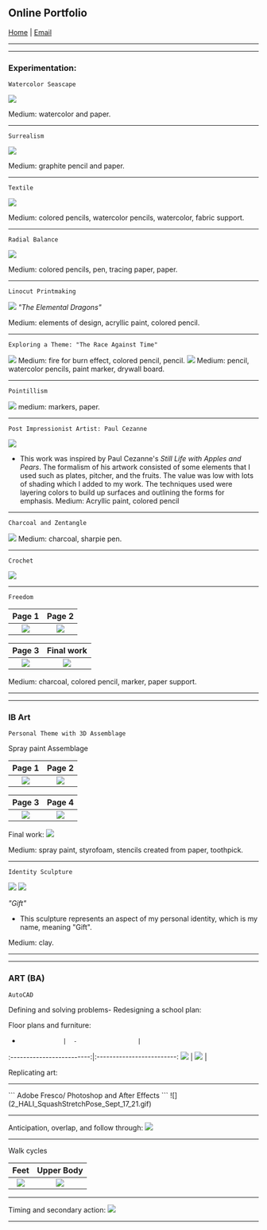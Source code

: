## Online Portfolio
[Home](https://hibah-ali.github.io/)    |   [Email](mailto:hibahalei@gmail.com) 

<hr>
<hr>

### Experimentation:
```
Watercolor Seascape
```
![](IMG_2123.jpg)

Medium: watercolor and paper.
<hr>

```
Surrealism
```
![](IMG_2146.jpg)

Medium: graphite pencil and paper.
<hr>

```
Textile
```
![](IMG_1972.jpg)

Medium: colored pencils, watercolor pencils, watercolor, fabric support.

<hr>

```
Radial Balance
```
![](IMG_2126.jpg)

Medium: colored pencils, pen, tracing paper, paper.
<hr>

```
Linocut Printmaking
```
![](IMG_2071.jpg)
_"The Elemental Dragons"_

Medium: elements of design, acryllic paint, colored pencil.

<hr>

```
Exploring a Theme: "The Race Against Time"
```
![](IMG_2084.jpg)
Medium: fire for burn effect, colored pencil, pencil.
![](IMG_2067.jpg)
Medium: pencil, watercolor pencils, paint marker, drywall board.

<hr>

```
Pointillism
```
![](IMG_2069.jpg)
medium: markers, paper.
<hr>

```
Post Impressionist Artist: Paul Cezanne
```
![](IMG_2070.jpg)
- This work was inspired by Paul Cezanne's _Still Life with Apples and Pears_. The formalism of his artwork consisted of some elements that I used such as plates, pitcher, and the fruits. The value was low with lots of shading which I added to my work. The techniques used were layering colors to build up surfaces and outlining the forms for emphasis.
Medium: Acryllic paint, colored pencil

<hr>

```
Charcoal and Zentangle
```
![](IMG_2124.jpg)
Medium: charcoal, sharpie pen.
<hr>

```
Crochet
```
![](crochet.jpg)

<hr>


```
Freedom
```

Page 1                     |  Page 2                  | 
:-------------------------:|:-------------------------:
![](IMG_2182.jpg)          |  ![](IMG_2184.jpg)       |  

|Page 3                    |  Final work
:-------------------------:|:-------------------------:
|![](IMG_2185.jpg)         | ![](IMG_2190.jpg)

Medium: charcoal, colored pencil, marker, paper support.

<hr>
<hr>

### IB Art
```
Personal Theme with 3D Assemblage
```
Spray paint Assemblage


Page 1                     |  Page 2                  |
:-------------------------:|:-------------------------:
![](IMG_2178.jpg)          |  ![](IMG_2179.jpg)       |


|Page 3                    |  Page 4
:-------------------------:|:-------------------------:
|![](IMG_2180.jpg)         | ![](IMG_2187.jpg)


Final work:
![](IMG_2110.jpg)

Medium: spray paint, styrofoam, stencils created from paper, toothpick.

<hr>

```
Identity Sculpture
``` 

![](IMG_2181.jpg)
![](IMG_2189.jpg)


_"Gift"_

- This sculpture represents an aspect of my personal identity, which is my name, meaning "Gift".

Medium: clay. 

<hr>
<hr>

### ART (BA)

```
AutoCAD
```
Defining and solving problems- Redesigning a school plan:

Floor plans and furniture:

-                 |  -                 |
:-------------------------:|:-------------------------:
![](-)         |  ![](-)       |


Replicating art:


<hr>
```
Adobe Fresco/ Photoshop and After Effects
```
![](2_HALI_SquashStretchPose_Sept_17_21.gif)

<hr>

Anticipation, overlap, and follow through:
![](3_HALI_anticipation_followthrough_overlap.gif)

<hr>

Walk cycles

Feet                       |  Upper Body              |
:-------------------------:|:-------------------------:
![](6_HALI.gif)            |  ![](7_Slowin_slowout.gif)|

<hr>

Timing and secondary action:
![](8_chara.gif)

<hr>
